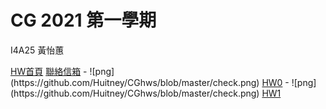 # CG 2021 第一學期
<p>I4A25 黃怡蕙<br></p>
<a href="http://huitney.github.io/CGhws/index.html">HW首頁</a>
<a href="mailto:u10706125@ms.ttu.edu.tw">聯絡信箱</a>
 -  ![png](https://github.com/Huitney/CGhws/blob/master/check.png)
<a href="https://huitney.github.io/CGhws/hw0.html">HW0</a>    
 -  ![png](https://github.com/Huitney/CGhws/blob/master/check.png)
<a href="https://huitney.github.io/CGhws/hw0.html">HW1</a>    

